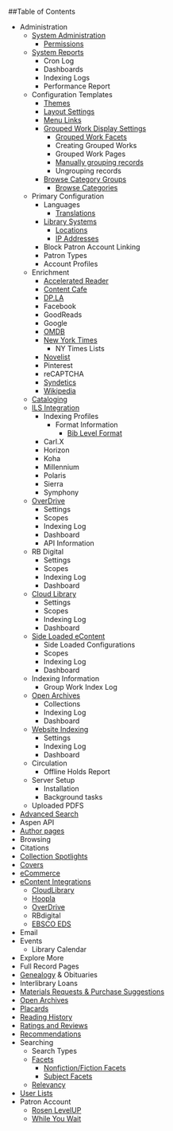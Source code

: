 ##Table of Contents
- Administration
  - [System Administration](/Admin/HelpManual?page=System-Administration)
    - [Permissions](/Admin/HelpManual?page=Permissions)
  - [System Reports](/Admin/HelpManual?page=System-Reports)
    - Cron Log
    - Dashboards
    - Indexing Logs
    - Performance Report
  - Configuration Templates
    - [Themes](/Admin/HelpManual?page=Themes)
    - [Layout Settings](/Admin/HelpManual?page=Layout-Settings)
    - [Menu Links](/Admin/HelpManual?page=Menu-Links)
    - [Grouped Work Display Settings](/Admin/HelpManual?page=Grouped-Work-Display-Settings)
      - [Grouped Work Facets](/Admin/HelpManual?page=Grouped-Work-Facets)
      - Creating Grouped Works
      - Grouped Work Pages
      - [Manually grouping records](/Admin/HelpManual?page=Manually-grouping-records)
      - Ungrouping records
    - [Browse Category Groups](/Admin/HelpManual?page=Browse-Category-Groups)
      - [Browse Categories](/Admin/HelpManual?page=Browse-Categories)
  - Primary Configuration
    - Languages
      - [Translations](/Admin/HelpManual?page=Translations)
    - [Library Systems](/Admin/HelpManual?page=Library-Systems)
      - [Locations](/Admin/HelpManual?page=Library-Systems-Locations)
      - [IP Addresses](/Admin/HelpManual?page=Location-IP-Addresses)
    - Block Patron Account Linking
    - Patron Types
    - Account Profiles
  - Enrichment
    - [Accelerated Reader](/Admin/HelpManual?page=Accelerated-Reader)
    - [Content Cafe](/Admin/HelpManual?page=Content-Cafe)
    - [DP.LA](/Admin/HelpManual?page=DPLA)
    - Facebook
    - GoodReads
    - Google
    - [OMDB](/Admin/HelpManual?page=OMDB)
    - [New York Times](/Admin/HelpManual?page=New-York-Times)
      - NY Times Lists
    - [Novelist](/Admin/HelpManual?page=Novelist)
    - Pinterest
    - reCAPTCHA
    - [Syndetics](/Admin/HelpManual?page=Syndetics)
    - [Wikipedia](/Admin/HelpManual?page=Wikipedia)
  - [Cataloging](/Admin/HelpManual?page=Cataloging)
  - [ILS Integration](/Admin/HelpManual?page=ILS-Integration)
    - Indexing Profiles
      - Format Information
        - [Bib Level Format](/Admin/HelpManual?page=Bib-Level-Format)
    - Carl.X
    - Horizon
    - Koha
    - Millennium
    - Polaris
    - Sierra
    - Symphony
  - [OverDrive](/Admin/HelpManual?page=Overdrive)
    - Settings
    - Scopes
    - Indexing Log
    - Dashboard
    - API Information
  - RB Digital
    - Settings 
    - Scopes 
    - Indexing Log 
    - Dashboard
  - [Cloud Library](/Admin/HelpManual?page=Cloud-Library)
    - Settings 
    - Scopes 
    - Indexing Log 
    - Dashboard
  - [Side Loaded eContent](/Admin/HelpManual?page=Side-Loaded-eContent)
    - Side Loaded Configurations
    - Scopes
    - Indexing Log
    - Dashboard
  - Indexing Information
    - Group Work Index Log
  - [Open Archives](/Admin/HelpManual?page=Open-Archives)
    - Collections
    - Indexing Log
    - Dashboard
  - [Website Indexing](/Admin/HelpManual?page=Website-Indexing)
    - Settings
    - Indexing Log
    - Dashboard
  - Circulation
    - Offline Holds Report
  - Server Setup
    - Installation
    - Background tasks
  - Uploaded PDFS
- [Advanced Search](/Admin/HelpManual?page=Advanced%20Search)
- Aspen API
- [Author pages](/Admin/HelpManual?page=Author-Pages)
- Browsing
- Citations
- [Collection Spotlights](/Admin/HelpManual?page=Collection-Spotlights)
- [Covers](/Admin/HelpManual?page=Cover-Images)
- [eCommerce](/Admin/HelpManual?page=eCommerce)
- [eContent Integrations](/Admin/HelpManual?page=eContent-Integrations)
  - [CloudLibrary](/Admin/HelpManual?page=Cloud-Library)
  - [Hoopla](/Admin/HelpManual?page=Hoopla)
  - [OverDrive](/Admin/HelpManual?page=Overdrive)
  - RBdigital
  - [EBSCO EDS](/Admin/HelpManual?page=EBSCO-EDS)
- Email
- Events
  - Library Calendar
- Explore More
- Full Record Pages
- [Genealogy](/Admin/HelpManual?page=Genealogy) & Obituaries
- Interlibrary Loans
- [Materials Requests & Purchase Suggestions](/Admin/HelpManual?page=Materials-Requests-Purchase-Suggestions)
- [Open Archives](/Admin/HelpManual?page=Open-Archives)
- [Placards](/Admin/HelpManual?page=Placards)
- [Reading History](/Admin/HelpManual?page=Reading-History)
- [Ratings and Reviews](/Admin/HelpManual?page=Ratings-And-Reviews)
- [Recommendations](/Admin/HelpManual?page=Recommendations)
- Searching
  - Search Types
  - [Facets](/Admin/HelpManual?page=Facets)
    - [Nonfiction/Fiction Facets](/Admin/HelpManual?page=Literary-Forms)
    - [Subject Facets](/Admin/HelpManual?page=Subject-Facets)
  - [Relevancy](/Admin/HelpManual?page=Search-Relevancy)
- [User Lists](/Admin/HelpManual?page=User-Lists)
- Patron Account
  - [Rosen LevelUP](/Admin/HelpManual?page=Rosen-LevelUP)
  - [While You Wait](/Admin/HelpManual?page=While-You-Wait)
